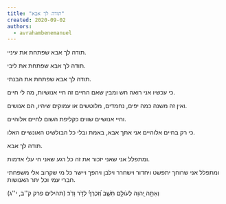```yaml
---
title: "תודה לך אבא"
created: 2020-09-02
authors: 
  - avrahambenemanuel
---
```


תודה לך אבא שפתחת את עיניי.

תודה לך אבא שפתחת את ליבי.

תודה לך אבא שפתחת את הבנתי.

כי עכשיו אני רואה חש ומבין שאם החיים זה חיי אנושיות, מה לי חיים.

ואין זה משנה כמה יפים, נחמדים, מלוטשים או עמוקים שיהיו, הם אנושים.

וחיי אנושיים שווים כקליפת השום לחיים אלוהיים.

כי רק בחיים אלוהיים אני אתך אבא, באמת ובלי כל הבולשיט האונשיים האלו.

תודה לך אבא.

ומתפלל אני שאני יזכור את זה כל רגע שאני חי עלי אדמות.

ומתפלל אני שרוחך יתפשט ויחדור וישחרר וילבן ויהפך ויישר כל מי שקרוב אלי משפחתי חברי עמי וכל יתר האנושות.

וְאַתָּ֣ה יְ֭הוָה לְעֹולָ֣ם תֵּשֵׁ֑ב וְ֝זִכְרְךָ֗ לְדֹ֣ר וָדֹֽר׃ (תהילים פרק ק''ב, י''ג)
